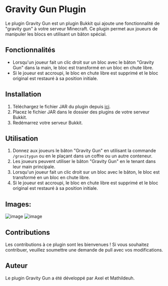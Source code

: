 # Gravity Gun Plugin

Le plugin Gravity Gun est un plugin Bukkit qui ajoute une fonctionnalité de "gravity gun" à votre serveur Minecraft. Ce plugin permet aux joueurs de manipuler les blocs en utilisant un bâton spécial.

## Fonctionnalités

- Lorsqu'un joueur fait un clic droit sur un bloc avec le bâton "Gravity Gun" dans la main, le bloc est transformé en un bloc en chute libre.
- Si le joueur est accroupi, le bloc en chute libre est supprimé et le bloc original est restauré à sa position initiale.

## Installation

1. Téléchargez le fichier JAR du plugin depuis [ici](https://github.com/AX3L25/SimpleGravityGun/releases/latest).
2. Placez le fichier JAR dans le dossier des plugins de votre serveur Bukkit.
3. Redémarrez votre serveur Bukkit.

## Utilisation

1. Donnez aux joueurs le bâton "Gravity Gun" en utilisant la commande `/gravitygun` ou en le plaçant dans un coffre ou un autre conteneur.
2. Les joueurs peuvent utiliser le bâton "Gravity Gun" en le tenant dans leur main principale.
3. Lorsqu'un joueur fait un clic droit sur un bloc avec le bâton, le bloc est transformé en un bloc en chute libre.
4. Si le joueur est accroupi, le bloc en chute libre est supprimé et le bloc original est restauré à sa position initiale.

## Images:
![image](https://github.com/AX3L25/SimpleGravityGun/assets/76065396/cef55ef6-a19c-48f4-bf0b-e56fff1824c9)
![image](https://github.com/AX3L25/SimpleGravityGun/assets/76065396/d5efde10-18ee-45a6-92ec-0c5f492cf729)


## Contributions

Les contributions à ce plugin sont les bienvenues ! Si vous souhaitez contribuer, veuillez soumettre une demande de pull avec vos modifications.

## Auteur

Le plugin Gravity Gun a été développé par Axel et Mathildeuh.
